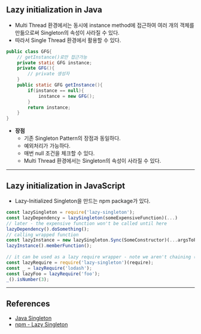 ## Lazy initialization in Java

- Multi Thread 환경에서는 동시에 instance method에 접근하여 여러 개의 객체를 만듦으로써 Singleton의 속성이 사라질 수 있다.
- 따라서 Single Thread 환경에서 활용할 수 있다.

```java
public class GFG{
    // getInstance()로만 접근가능
    private static GFG instance;
    private GFG(){
        // private 생성자
    }
    public static GFG getInstance(){
        if(instance == null){
            instance = new GFG();
        }
        return instance;
    }
}
```

- **장점**
    - 기존 Singleton Pattern의 장점과 동일하다.
    - 예외처리가 가능하다.
    - 매번 null 조건을 체크할 수 있다.
    - Multi Thread 환경에서는 Singleton의 속성이 사라질 수 있다.

---

## Lazy initialization in JavaScript

- Lazy-Initialized Singleton을 만드는 npm package가 있다.

```javascript
const lazySingleton = require('lazy-singleton');
const lazyDependency = lazySingleton(someExpensiveFunction)(...)
// later - the expensive function won't be called until here
lazyDependency().doSomething();
// calling wrapped function
const lazyInstance = new lazySingleton.Sync(SomeConstructor)(...argsToPass);
lazyInstance().memberFunction();
 
// it can be used as a lazy require wrapper - note we aren't chaining (...args) on the initial call.
const lazyRequire = require('lazy-singleton')(require);
const _ = lazyRequire('lodash');
const lazyFoo = lazyRequire('foo');
_().isNumber(3);
```

---

## References

- [Java Singleton](https://www.geeksforgeeks.org/java-singleton-design-pattern-practices-examples/)
- [npm - Lazy Singleton](https://www.npmjs.com/package/lazy-singleton)